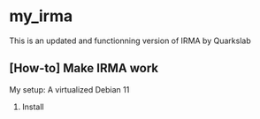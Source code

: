 # my_irma
This is an updated and functionning version of IRMA by Quarkslab

## [How-to] Make IRMA work

My setup: A virtualized Debian 11 

1. Install 

